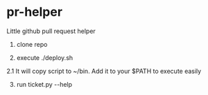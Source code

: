 # pr-helper
Little github pull request helper

1.   clone repo

2.   execute ./deploy.sh

2.1  It will copy script to ~/bin. 
Add it to your $PATH to execute easily

3.   run ticket.py --help
